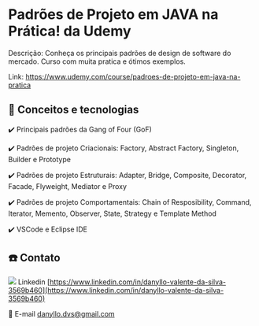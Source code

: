 # Padrões de Projeto em JAVA na Prática! da Udemy

Descrição: Conheça os principais padrões de design de software do mercado. Curso com muita pratica e ótimos exemplos.

Link: https://www.udemy.com/course/padroes-de-projeto-em-java-na-pratica


## :rocket: Conceitos e tecnologias

✔️ Principais padrões da Gang of Four (GoF)

✔️ Padrões de projeto Criacionais: Factory, Abstract Factory, Singleton, Builder e Prototype

✔️ Padrões de projeto Estruturais: Adapter, Bridge, Composite, Decorator, Facade, Flyweight, Mediator e Proxy

✔️ Padrões de projeto Comportamentais: Chain of Resposibility, Command, Iterator, Memento, Observer, State, Strategy e Template Method

✔️ VSCode e Eclipse IDE

## :phone: Contato

<img src="https://github.com/paulrobertlloyd/socialmediaicons/blob/main/linkedin-16x16.png?raw=true" /> Linkedin [https://www.linkedin.com/in/danyllo-valente-da-silva-3569b460](https://www.linkedin.com/in/danyllo-valente-da-silva-3569b460)

:postbox: E-mail [danyllo.dvs@gmail.com](danyllo.dvs@gmail.com)
